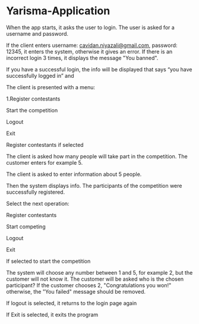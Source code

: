 # Yarisma-Application
When the app starts, it asks the user to login. The user is asked for a username and password.

If the client enters username: cavidan.niyazali@gmail.com, password: 12345, it enters the system, otherwise it gives an error. If there is an incorrect login 3 times, it displays the message "You banned".

If you have a successful login, the info will be displayed that says “you have successfully logged in” and

The client is presented with a menu:

1.Register contestants

Start the competition

Logout

Exit

Register contestants if selected

The client is asked how many people will take part in the competition. The customer enters for example 5.

The client is asked to enter information about 5 people.

Then the system displays info. The participants of the competition were successfully registered.

Select the next operation:

Register contestants

Start competing

Logout

Exit

If selected to start the competition

The system will choose any number between 1 and 5, for example 2, but the customer will not know it. The customer will be asked who is the chosen participant? If the customer chooses 2, "Congratulations you won!" otherwise, the "You failed" message should be removed.

If logout is selected, it returns to the login page again

If Exit is selected, it exits the program
